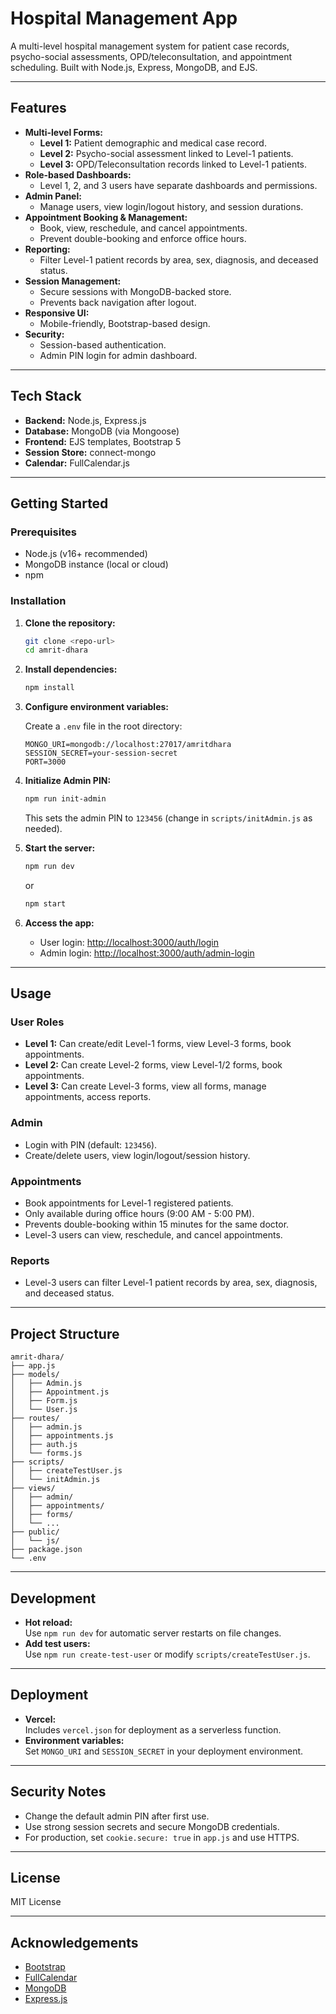 # Hospital Management App

A multi-level hospital management system for patient case records, psycho-social assessments, OPD/teleconsultation, and appointment scheduling. Built with Node.js, Express, MongoDB, and EJS.

---

## Features

- **Multi-level Forms:**  
  - **Level 1:** Patient demographic and medical case record.
  - **Level 2:** Psycho-social assessment linked to Level-1 patients.
  - **Level 3:** OPD/Teleconsultation records linked to Level-1 patients.
- **Role-based Dashboards:**  
  - Level 1, 2, and 3 users have separate dashboards and permissions.
- **Admin Panel:**  
  - Manage users, view login/logout history, and session durations.
- **Appointment Booking & Management:**  
  - Book, view, reschedule, and cancel appointments.
  - Prevent double-booking and enforce office hours.
- **Reporting:**  
  - Filter Level-1 patient records by area, sex, diagnosis, and deceased status.
- **Session Management:**  
  - Secure sessions with MongoDB-backed store.
  - Prevents back navigation after logout.
- **Responsive UI:**  
  - Mobile-friendly, Bootstrap-based design.
- **Security:**  
  - Session-based authentication.
  - Admin PIN login for admin dashboard.

---

## Tech Stack

- **Backend:** Node.js, Express.js
- **Database:** MongoDB (via Mongoose)
- **Frontend:** EJS templates, Bootstrap 5
- **Session Store:** connect-mongo
- **Calendar:** FullCalendar.js

---

## Getting Started

### Prerequisites

- Node.js (v16+ recommended)
- MongoDB instance (local or cloud)
- npm

### Installation

1. **Clone the repository:**
   ```sh
   git clone <repo-url>
   cd amrit-dhara
   ```

2. **Install dependencies:**
   ```sh
   npm install
   ```

3. **Configure environment variables:**

   Create a `.env` file in the root directory:

   ```
   MONGO_URI=mongodb://localhost:27017/amritdhara
   SESSION_SECRET=your-session-secret
   PORT=3000
   ```

4. **Initialize Admin PIN:**
   ```sh
   npm run init-admin
   ```
   This sets the admin PIN to `123456` (change in `scripts/initAdmin.js` as needed).

5. **Start the server:**
   ```sh
   npm run dev
   ```
   or
   ```sh
   npm start
   ```

6. **Access the app:**
   - User login: [http://localhost:3000/auth/login](http://localhost:3000/auth/login)
   - Admin login: [http://localhost:3000/auth/admin-login](http://localhost:3000/auth/admin-login)

---

## Usage

### User Roles

- **Level 1:** Can create/edit Level-1 forms, view Level-3 forms, book appointments.
- **Level 2:** Can create Level-2 forms, view Level-1/2 forms, book appointments.
- **Level 3:** Can create Level-3 forms, view all forms, manage appointments, access reports.

### Admin

- Login with PIN (default: `123456`).
- Create/delete users, view login/logout/session history.

### Appointments

- Book appointments for Level-1 registered patients.
- Only available during office hours (9:00 AM - 5:00 PM).
- Prevents double-booking within 15 minutes for the same doctor.
- Level-3 users can view, reschedule, and cancel appointments.

### Reports

- Level-3 users can filter Level-1 patient records by area, sex, diagnosis, and deceased status.

---

## Project Structure

```
amrit-dhara/
├── app.js
├── models/
│   ├── Admin.js
│   ├── Appointment.js
│   ├── Form.js
│   └── User.js
├── routes/
│   ├── admin.js
│   ├── appointments.js
│   ├── auth.js
│   └── forms.js
├── scripts/
│   ├── createTestUser.js
│   └── initAdmin.js
├── views/
│   ├── admin/
│   ├── appointments/
│   ├── forms/
│   └── ...
├── public/
│   └── js/
├── package.json
└── .env
```

---

## Development

- **Hot reload:**  
  Use `npm run dev` for automatic server restarts on file changes.
- **Add test users:**  
  Use `npm run create-test-user` or modify `scripts/createTestUser.js`.

---

## Deployment

- **Vercel:**  
  Includes `vercel.json` for deployment as a serverless function.
- **Environment variables:**  
  Set `MONGO_URI` and `SESSION_SECRET` in your deployment environment.

---

## Security Notes

- Change the default admin PIN after first use.
- Use strong session secrets and secure MongoDB credentials.
- For production, set `cookie.secure: true` in `app.js` and use HTTPS.

---

## License

MIT License

---

## Acknowledgements

- [Bootstrap](https://getbootstrap.com/)
- [FullCalendar](https://fullcalendar.io/)
- [MongoDB](https://www.mongodb.com/)
- [Express.js](https://expressjs.com/)
